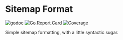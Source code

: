 # Sitemap Format

[![godoc](http://img.shields.io/badge/godoc-reference-blue.svg?style=flat)](https://godoc.org/github.com/mingard/sitemap-format)
[![Go Report Card](https://goreportcard.com/badge/mingard/sitemap-format)](https://goreportcard.com/report/mingard/sitemap-format)
[![Coverage](https://gocover.io/_badge/github.com/mingard/sitemap-format)](https://gocover.io/github.com/mingard/sitemap-format)

Simple sitemap formatting, with a little syntactic sugar.
